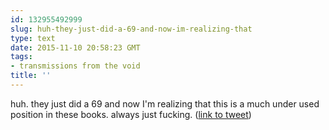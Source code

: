 ```yaml
---
id: 132955492999
slug: huh-they-just-did-a-69-and-now-im-realizing-that
type: text
date: 2015-11-10 20:58:23 GMT
tags:
- transmissions from the void
title: ''
---
```

huh. they just did a 69 and now I'm realizing that this is a much under used position in these books. always just fucking. (<a href="http://twitter.com/mxbees/status/664181376002998272">link to tweet</a>)